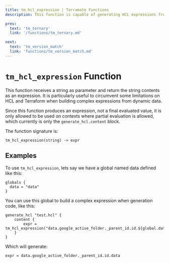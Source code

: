 ```yaml
---
title: tm_hcl_expression | Terramate Functions
description: This function is capable of generating HCL expressions from a string.

prev:
  text: 'tm_ternary'
  link: '/functions/tm_ternary.md'

next:
  text: 'tm_version_match'
  link: 'functions/tm_version_match.md'
---
```


# `tm_hcl_expression` Function

This function receives a string as parameter and return the string
contents as an expression. It is particularly useful to circumvent some
limitations on HCL and Terraform when building complex expressions from
dynamic data.

Since this function produces an expression, not a final evaluated value,
it is only allowed to be used on contexts where partial evaluation is
allowed, which currently is only the `generate_hcl.content` block.

The function signature is:

```
tm_hcl_expression(string) -> expr
```

## Examples

To use `tm_hcl_expression`, lets say we have a global named data defined like this:

```hcl
globals {
  data = "data"
}
```

You can use this global to build a complex expression when generation code,
like this:

```hcl
generate_hcl "test.hcl" {
    content {
        expr = tm_hcl_expression("data.google_active_folder._parent_id.id.${global.data}")
    }
}
```

Which will generate:

```hcl
expr = data.google_active_folder._parent_id.id.data
```
